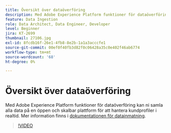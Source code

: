 ```yaml
---
title: Översikt över dataöverföring
description: Med Adobe Experience Platform funktioner för dataöverföring kan ni samla era data på en enda öppen och skalbar plattform för att hantera en enhetlig profil.
feature: Data Ingestion
role: Data Architect, Data Engineer, Developer
level: Beginner
jira: KT-2699
thumbnail: 27106.jpg
exl-id: 8fcdb16f-26e1-4fb8-8e2b-1a1a3acccfe1
source-git-commit: 00ef0f40fb3d82f0c06428a35c0e402f46ab6774
workflow-type: tm+mt
source-wordcount: '68'
ht-degree: 0%

---
```


# Översikt över dataöverföring

Med Adobe Experience Platform funktioner för dataöverföring kan ni samla alla data på en öppen och skalbar plattform för att hantera kundprofiler i realtid. Mer information finns i [dokumentationen för datainmatning](https://experienceleague.adobe.com/docs/experience-platform/ingestion/home.html).

>[!VIDEO](https://video.tv.adobe.com/v/27106?learn=on)

